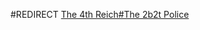 #REDIRECT [The 4th Reich#The 2b2t Police](https://2b2t.miraheze.org/wiki/The_4th_Reich#The_2b2t_Police)